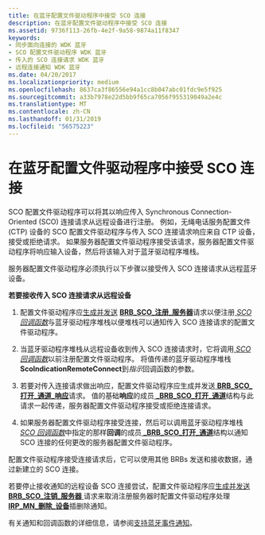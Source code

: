 ```yaml
---
title: 在蓝牙配置文件驱动程序中接受 SCO 连接
description: 在蓝牙配置文件驱动程序中接受 SCO 连接
ms.assetid: 9736f113-26fb-4e2f-9a58-9874a11f8347
keywords:
- 同步面向连接的 WDK 蓝牙
- SCO 配置文件驱动程序 WDK 蓝牙
- 传入的 SCO 连接请求 WDK 蓝牙
- 远程连接通知 WDK 蓝牙
ms.date: 04/20/2017
ms.localizationpriority: medium
ms.openlocfilehash: 8637ca3f86556e94a1cc8b047abc01fdc9e5f925
ms.sourcegitcommit: a33b7978e22d5bb9f65ca7056f955319049a2e4c
ms.translationtype: MT
ms.contentlocale: zh-CN
ms.lasthandoff: 01/31/2019
ms.locfileid: "56575223"
---
```

# <a name="accepting-sco-connections-in-a-bluetooth-profile-driver"></a>在蓝牙配置文件驱动程序中接受 SCO 连接


SCO 配置文件驱动程序可以将其以响应传入 Synchronous Connection-Oriented (SCO) 连接请求从远程设备进行注册。 例如，无绳电话服务配置文件 (CTP) 设备的 SCO 配置文件驱动程序与传入 SCO 连接请求响应来自 CTP 设备，接受或拒绝请求。 如果服务器配置文件驱动程序接受该请求，服务器配置文件驱动程序将响应输入设备，然后将该输入对于蓝牙驱动程序堆栈。

服务器配置文件驱动程序必须执行以下步骤以接受传入 SCO 连接请求从远程蓝牙设备。

**若要接收传入 SCO 连接请求从远程设备**

1.  配置文件驱动程序应[生成并发送](building-and-sending-a-brb.md) [ **BRB\_SCO\_注册\_服务器**](https://msdn.microsoft.com/library/windows/hardware/ff536628)请求以便注册[ *SCO 回调函数*](https://msdn.microsoft.com/library/windows/hardware/ff536772)与蓝牙驱动程序堆栈以便堆栈可以通知传入 SCO 连接请求的配置文件驱动程序。

2.  当蓝牙驱动程序堆栈从远程设备收到传入 SCO 连接请求时，它将调用[ *SCO 回调函数*](https://msdn.microsoft.com/library/windows/hardware/ff536772)以前注册配置文件驱动程序。 将值传递的蓝牙驱动程序堆栈**ScoIndicationRemoteConnect**到*指示*回调函数的参数。

3.  若要对传入连接请求做出响应，配置文件驱动程序应生成并发送[ **BRB\_SCO\_打开\_通道\_响应**](https://msdn.microsoft.com/library/windows/hardware/ff536627)请求。 值的基础**响应**的成员[  **\_BRB\_SCO\_打开\_通道**](https://msdn.microsoft.com/library/windows/hardware/ff536870)结构与此请求一起传递，服务器配置文件驱动程序接受或拒绝连接请求。

4.  如果服务器配置文件驱动程序接受连接，然后可以调用蓝牙驱动程序堆栈[ *SCO 回调函数*](https://msdn.microsoft.com/library/windows/hardware/ff536772)中指定的那样**回调**的成员[  **\_BRB\_SCO\_打开\_通道**](https://msdn.microsoft.com/library/windows/hardware/ff536870)结构以通知 SCO 连接的任何更改的服务器配置文件驱动程序。

配置文件驱动程序接受连接请求后，它可以使用其他 BRBs 发送和接收数据，通过新建立的 SCO 连接。

若要停止接收通知的远程设备 SCO 连接尝试，配置文件驱动程序应[生成并发送](building-and-sending-a-brb.md) [ **BRB\_SCO\_注销\_服务器** ](https://msdn.microsoft.com/library/windows/hardware/ff536630)请求来取消注册服务器时配置文件驱动程序处理[ **IRP\_MN\_删除\_设备**](https://msdn.microsoft.com/library/windows/hardware/ff551738)插删除通知。

有关通知和回调函数的详细信息，请参阅[支持蓝牙事件通知](supporting-bluetooth-event-notifications.md)。

 

 





